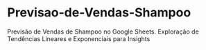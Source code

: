 # Previsao-de-Vendas-Shampoo
 Previsão de Vendas de Shampoo no Google Sheets. Exploração de Tendências Lineares e Exponenciais para Insights
